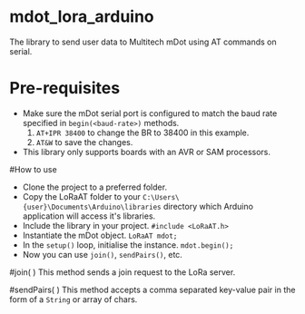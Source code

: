 # mdot_lora_arduino
The library to send user data to Multitech mDot using AT commands on serial. 

# Pre-requisites
- Make sure the mDot serial port is configured to match the baud rate specified in `begin(<baud-rate>)` methods.
  1. `AT+IPR 38400` to change the BR to 38400 in this example.
  2. `AT&W` to save the changes.
- This library only supports boards with an AVR or SAM processors.

#How to use
- Clone the project to a preferred folder.
- Copy the LoRaAT folder to your `C:\Users\{user}\Documents\Arduino\libraries` directory which Arduino application will access it's libraries.
- Include the library in your project. `#include <LoRaAT.h>`
- Instantiate the mDot object. `LoRaAT mdot;`
- In the `setup()` loop, initialise the instance. `mdot.begin();`
- Now you can use `join()`, `sendPairs()`, etc.

#join( )
This method sends a join request to the LoRa server.

#sendPairs( )
This method accepts a comma separated key-value pair in the form of a `String` or array of chars.
